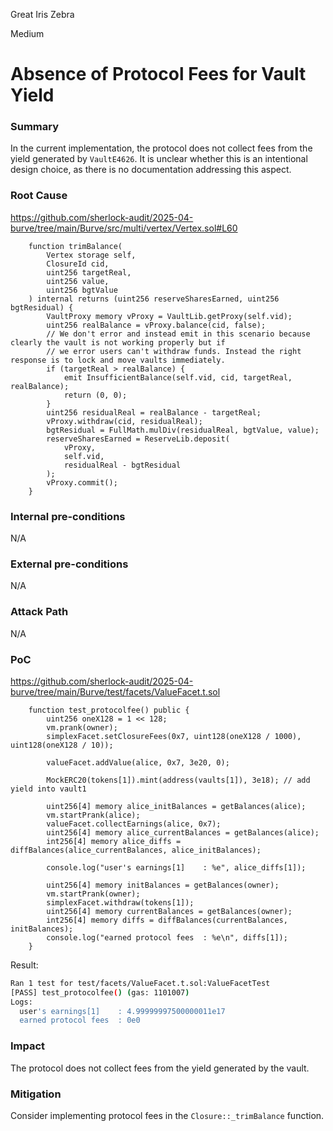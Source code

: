 Great Iris Zebra

Medium

# Absence of Protocol Fees for Vault Yield

### Summary
In the current implementation, the protocol does not collect fees from the yield generated by `VaultE4626`. 
It is unclear whether this is an intentional design choice, as there is no documentation addressing this aspect.

### Root Cause
https://github.com/sherlock-audit/2025-04-burve/tree/main/Burve/src/multi/vertex/Vertex.sol#L60
```solidity
    function trimBalance(
        Vertex storage self,
        ClosureId cid,
        uint256 targetReal,
        uint256 value,
        uint256 bgtValue
    ) internal returns (uint256 reserveSharesEarned, uint256 bgtResidual) {
        VaultProxy memory vProxy = VaultLib.getProxy(self.vid);
        uint256 realBalance = vProxy.balance(cid, false);
        // We don't error and instead emit in this scenario because clearly the vault is not working properly but if
        // we error users can't withdraw funds. Instead the right response is to lock and move vaults immediately.
        if (targetReal > realBalance) {
            emit InsufficientBalance(self.vid, cid, targetReal, realBalance);
            return (0, 0);
        }
        uint256 residualReal = realBalance - targetReal;
        vProxy.withdraw(cid, residualReal);
        bgtResidual = FullMath.mulDiv(residualReal, bgtValue, value);
        reserveSharesEarned = ReserveLib.deposit(
            vProxy,
            self.vid,
            residualReal - bgtResidual
        );
        vProxy.commit();
    }
```

### Internal pre-conditions
N/A

### External pre-conditions
N/A

### Attack Path
N/A

### PoC
https://github.com/sherlock-audit/2025-04-burve/tree/main/Burve/test/facets/ValueFacet.t.sol
```solidity
    function test_protocolfee() public {
        uint256 oneX128 = 1 << 128;
        vm.prank(owner);
        simplexFacet.setClosureFees(0x7, uint128(oneX128 / 1000), uint128(oneX128 / 10));

        valueFacet.addValue(alice, 0x7, 3e20, 0);
        
        MockERC20(tokens[1]).mint(address(vaults[1]), 3e18); // add yield into vault1

        uint256[4] memory alice_initBalances = getBalances(alice);
        vm.startPrank(alice);
        valueFacet.collectEarnings(alice, 0x7);
        uint256[4] memory alice_currentBalances = getBalances(alice);
        int256[4] memory alice_diffs = diffBalances(alice_currentBalances, alice_initBalances);

        console.log("user's earnings[1]    : %e", alice_diffs[1]);

        uint256[4] memory initBalances = getBalances(owner);
        vm.startPrank(owner);
        simplexFacet.withdraw(tokens[1]);
        uint256[4] memory currentBalances = getBalances(owner);
        int256[4] memory diffs = diffBalances(currentBalances, initBalances);
        console.log("earned protocol fees  : %e\n", diffs[1]);
    }
```
Result:
```bash
Ran 1 test for test/facets/ValueFacet.t.sol:ValueFacetTest
[PASS] test_protocolfee() (gas: 1101007)
Logs:
  user's earnings[1]    : 4.99999997500000011e17
  earned protocol fees  : 0e0
```

### Impact
The protocol does not collect fees from the yield generated by the vault.

### Mitigation
Consider implementing protocol fees in the `Closure::_trimBalance` function.
